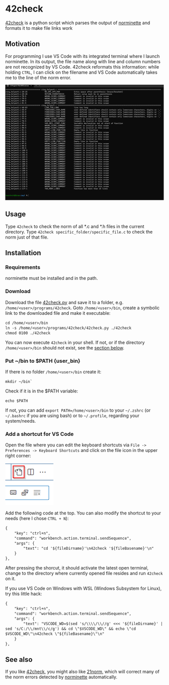 42check
=======

[42check](http://github.com/baschnit/42check) is a python script which parses the output of [norminette](http://github.com/norminette) and formats it to make file links work

## Motivation

For programming I use VS Code with its integrated terminal where I launch norminette. In its output, the file name along with line and column numbers are not recognized by VS Code. 42check reformats this information: while holding `CTRL`, I can click on the filename and VS Code automatically takes me to the line of the norm error.

![Screenshot of Output](README/Screenshot_Output_42check.png)

## Usage

Type `42check` to check the norm of all *.c and *.h files in the current directory. Type `42check specific_folder/specific_file.c` to check the norm just of that file.

## Installation

### Requirements

norminette must be installed and in the path.

### Download

Download the file [42check.py](http://github.com/baschnit/42check) and save it to a folder, e.g. `/home/<user>/programs/42check`. Goto `/home/<user>/bin`, create a  symbolic link to the downloaded file and make it executable:

```
cd /home/<user>/bin
ln -s /home/<user>/programs/42check/42check.py ./42check
chmod 0100 ./42check
```

You can now execute `42check` in your shell. If not, or if the directory `/home/<user>/bin` should not exist, see the [section below](#custom_bin).

### Put ~/bin to $PATH {user_bin}

If there is no folder `/home/<user>/bin` create it:
```
mkdir ~/bin`
```
Check if it is  in the $PATH variable:
```
echo $PATH
```
If not, you can add `export PATH=/home/<user>/bin` to your `~/.zshrc` (or `~/.bashrc` if you are using bash) or to `~/.profile`, regarding your system/needs.

### Add a shortcut for VS Code

Open the file where you can edit the keyboard shortcuts via `File -> Preferences -> Keyboard Shortcuts` and click on the file icon in the upper right corner:

![Button to open Keyboard Shorcuts file in VS Code](README/VSCode_Edit_Keyboard_Shortcuts_File.png)

Add the following code at the top. You can also modify the shortcut to your needs (here I chose `CTRL + N`):
```
{
	"key": "ctrl+n",
	"command": "workbench.action.terminal.sendSequence",
	"args": {
		"text": "cd '${fileDirname}'\n42check '${fileBasename}'\n"
	}
},
```
After pressing the shorcut, it should activate the latest open terminal, change to the directory where currently opened file resides and run `42check` on it.

If you use VS Code on Windows with WSL (Windows Subsystem for Linux), try this little hack:
```
{
	"key": "ctrl+n",
	"command": "workbench.action.terminal.sendSequence",
	"args": {
		"text": "VSCODE_WD=$(sed 's/\\\\/\\//g' <<< '${fileDirname}' | sed 's/C:/\\/mnt\\/c/g') && cd \"$VSCODE_WD\" && echo \"cd $VSCODE_WD\"\n42check \"${fileBasename}\"\n"
	}
},
```

## See also

If you like [42check](http://github.com/baschnit/42check), you might also like [21norm](http://github.com/baschnit/21norm), which will correct many of the norm errors detected by [norminette](http://github.com/norminette) automatically.